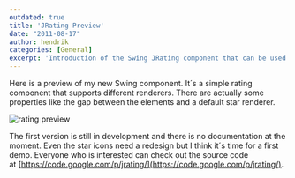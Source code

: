 ```yaml
---
outdated: true
title: 'JRating Preview'
date: "2011-08-17"
author: hendrik
categories: [General]
excerpt: 'Introduction of the Swing JRating component that can be used to visualize ratings.'
---
```

Here is a preview of my new Swing component. It´s a simple rating component that supports different renderers. There are actually some properties like the gap between the elements and a default star renderer.

![rating preview](/posts/guigarage-legacy/rating-preview.png)

The first version is still in development and there is no documentation at the moment. Even the star icons need a redesign but I think it´s time for a first demo. Everyone who is interested can check out the source code at [https://code.google.com/p/jrating/](https://code.google.com/p/jrating/).
